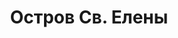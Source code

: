 --- 
title: "Остров Св. Елены" 
site: "http://www.sthrealty.com.ua" 
town: "Симферополь" 
tel: ["Симферополь, ул. Кечкеметская, 27: +38(0652) 571-572; Симферополь, ул. Шполянской, 12А: +38(067) 652-52-33"] 
address: "Россия, Республика Крым, г. Симферополь, ул. Кечкеметская, 27, оф. 6; Симферополь, ул. Шполянской, 12А, оф. 1" 
mail: "info@sthrealty.com.ua" 
--- 
